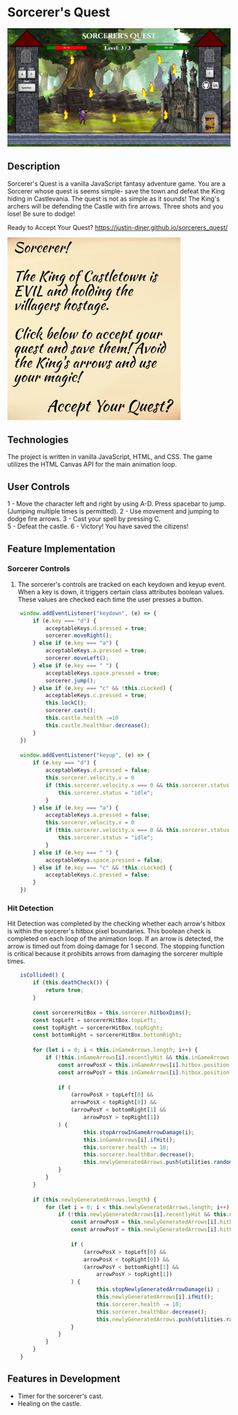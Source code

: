 # Sorcerer's Quest

![Screenshot](./strategy/sorcerersquest.JPG)

## Description

Sorcerer's Quest is a vanilla JavaScript fantasy adventure game. You are a Sorcerer whose quest is seems simple- save the town and defeat the King hiding in Castlevania. The quest is not as simple as it sounds! The King's archers will be defending the Castle with fire arrows. Three shots and you lose! Be sure to dodge!

Ready to Accept Your Quest? 
https://justin-diner.github.io/sorcerers_quest/  

![Introduction](./strategy/intro.JPG)

## Technologies 

The project is written in vanilla JavaScript, HTML, and CSS. The game utilizes the HTML Canvas API for the main animation loop. 

## User Controls
 1 - Move the character left and right by using A-D. Press spacebar to jump. (Jumping multiple times is permitted).
 2 - Use movement and jumping to dodge fire arrows. 
 3 - Cast your spell by pressing C.  
 5 - Defeat the castle.
 6 - Victory! You have saved the citizens!

## Feature Implementation 
### Sorcerer Controls 
1. The sorcerer's controls are tracked on each keydown and keyup event. When a key is down, it triggers certain class attributes boolean values. These values are checked each time the user presses a button.   

```javascript		
	window.addEventListener("keydown", (e) => {
		if (e.key === "d") {
			acceptableKeys.d.pressed = true; 
			sorcerer.moveRight();
		} else if (e.key === "a") {
			acceptableKeys.a.pressed = true; 
			sorcerer.moveLeft();
		} else if (e.key === " ") {
			acceptableKeys.space.pressed = true; 
			sorcerer.jump();
		} else if (e.key === "c" && !this.cLocked) {
			acceptableKeys.c.pressed = true;
			this.lockC();
			sorcerer.cast();
			this.castle.health -=10
			this.castle.healthbar.decrease();
		}
	})
	
	window.addEventListener("keyup", (e) => {
		if (e.key === "d") {
			acceptableKeys.d.pressed = false; 
			this.sorcerer.velocity.x = 0
			if (this.sorcerer.velocity.x === 0 && this.sorcerer.status != "jumping") {
				this.sorcerer.status = "idle";
			}
		} else if (e.key === "a") {
			acceptableKeys.a.pressed = false; 
			this.sorcerer.velocity.x = 0
			if (this.sorcerer.velocity.x === 0 && this.sorcerer.status != "jumping") {
				this.sorcerer.status = "idle";
			}
		} else if (e.key === " ") {
			acceptableKeys.space.pressed = false; 
		} else if (e.key === "c" && !this.cLocked) {
			acceptableKeys.c.pressed = false;
		}
	})
```
### Hit Detection
Hit Detection was completed by the checking whether each arrow's hitbox is within the sorcerer's hitbox pixel boundaries. This boolean check is completed on each loop of the animation loop. If an arrow is detected, the arrow is timed out from doing damage for 1 second. The stopping function is critical because it prohibits arrows from damaging the sorcerer multiple times.  
 
```javascript 
	isCollided() {
		if (this.deathCheck()) {
			return true; 
		}

		const sorcererHitBox = this.sorcerer.hitboxDims();
		const topLeft = sorcererHitBox.topLeft;
		const topRight = sorcererHitBox.topRight;
		const bottomRight = sorcererHitBox.bottomRight;

		for (let i = 0; i < this.inGameArrows.length; i++) { 
			if (!this.inGameArrows[i].recentlyHit && this.inGameArrows[i].moving) {
				const arrowPosX = this.inGameArrows[i].hitbox.position.x;
				const arrowPosY = this.inGameArrows[i].hitbox.position.y

				if (
					(arrowPosX > topLeft[0] && 
					arrowPosX < topRight[0]) &&
					(arrowPosY < bottomRight[1] && 
						arrowPosY > topRight[1])
				) {
						this.stopArrowInGameArrowDamage(i);
						this.inGameArrows[i].ifHit();
						this.sorcerer.health -= 10;
						this.sorcerer.healthBar.decrease();
						this.newlyGeneratedArrows.push(utilities.randomShootingPosition());
				}
			}
		}

		if (this.newlyGeneratedArrows.length) {
			for (let i = 0; i < this.newlyGeneratedArrows.length; i++) { 
				if (!this.newlyGeneratedArrows[i].recentlyHit && this.newlyGeneratedArrows[i].moving) {
					const arrowPosX = this.newlyGeneratedArrows[i].hitbox.position.x;
					const arrowPosY = this.newlyGeneratedArrows[i].hitbox.position.y
	
					if (
						(arrowPosX > topLeft[0] && 
						arrowPosX < topRight[0]) &&
						(arrowPosY < bottomRight[1] && 
							arrowPosY > topRight[1])
					) {
							this.stopNewlyGeneratedArrowDamage(i) ;
							this.newlyGeneratedArrows[i].ifHit();
							this.sorcerer.health -= 10;
							this.sorcerer.healthBar.decrease();
							this.newlyGeneratedArrows.push(utilities.randomShootingPosition());
					}
				}
			}
		}
	}
```

## Features in Development
* Timer for the sorcerer's cast. 
* Healing on the castle. 
